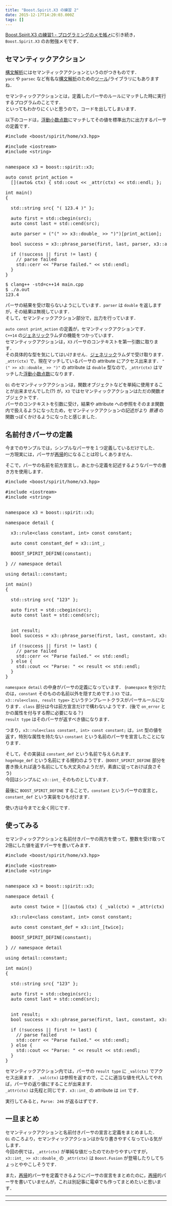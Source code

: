 ```yaml
---
title: "Boost.Spirit.X3 の練習 2"
date: 2015-12-17T14:20:03.000Z
tags: []
---
```

<p><a href="http://agtn.hatenablog.com/entry/2015/12/17/190505">Boost.Spirit.X3 の練習1 - プログラミングのメモ帳➚</a>に引き続き，<code>Boost.Spirit.X3</code> のお勉強メモです．</p>

<h2>セマンティックアクション</h2>

<p><a class="keyword" href="http://d.hatena.ne.jp/keyword/%B9%BD%CA%B8%B2%F2%C0%CF">構文解析</a>にはセマンティックアクションというのがつきものです．<br/>
<code>yacc</code> や <code>parsec</code> など有名な<a class="keyword" href="http://d.hatena.ne.jp/keyword/%B9%BD%CA%B8%B2%F2%C0%CF">構文解析</a>のための<a class="keyword" href="http://d.hatena.ne.jp/keyword/%A5%C4%A1%BC%A5%EB">ツール</a>/ライブラリにもありますね．</p>

<p>セマンティックアクションとは，定義したパーサのルールにマッチした時に実行するプログラムのことです．<br/>
といってもわかりにくいと思うので，コードを出してしまいます．</p>

<p>以下のコードは，<a class="keyword" href="http://d.hatena.ne.jp/keyword/%C9%E2%C6%B0%BE%AE%BF%F4%C5%C0%BF%F4">浮動小数点数</a>にマッチしてその値を標準出力に出力するパーサの定義です．</p>

<pre class="code lang-cpp" data-lang="cpp" data-unlink><span class="synPreProc">#include </span><span class="synConstant">&lt;boost/spirit/home/x3.hpp&gt;</span>

<span class="synPreProc">#include </span><span class="synConstant">&lt;iostream&gt;</span>
<span class="synPreProc">#include </span><span class="synConstant">&lt;string&gt;</span>


<span class="synType">namespace</span> x3 = boost::spirit::x3;

<span class="synType">auto</span> <span class="synType">const</span> print_action =
  [](<span class="synType">auto</span>&amp; ctx) { std::cout &lt;&lt; _attr(ctx) &lt;&lt; std::endl; };

<span class="synType">int</span> main()
{

  std::string src{ <span class="synConstant">&quot;( 123.4 )&quot;</span> };

  <span class="synType">auto</span> first = std::cbegin(src);
  <span class="synType">auto</span> <span class="synType">const</span> last = std::cend(src);

  <span class="synType">auto</span> parser = (<span class="synConstant">&quot;(&quot;</span> &gt;&gt; x3::double_ &gt;&gt; <span class="synConstant">&quot;)&quot;</span>)[print_action];

  <span class="synType">bool</span> success = x3::phrase_parse(first, last, parser, x3::ascii::space);

  <span class="synStatement">if</span> (!success || first != last) {
    <span class="synComment">// parse failed</span>
    std::cerr &lt;&lt; <span class="synConstant">&quot;Parse failed.&quot;</span> &lt;&lt; std::endl;
  }
}
</pre>




<pre class="code" data-lang="" data-unlink>$ clang++ -std=c++14 main.cpp
$ ./a.out
123.4</pre>


<p>パーサの結果を受け取らないようにしています．<code>parser</code> は <code>double</code> を返しますが，その結果は無視しています．<br/>
そして，セマンティックアクション部分で，出力を行っています．</p>

<p><code>auto const print_action</code> の定義が，セマンティックアクションです．<br/>
<code>C++14</code> の<a class="keyword" href="http://d.hatena.ne.jp/keyword/%A5%B8%A5%A7%A5%CD%A5%EA%A5%C3%A5%AF">ジェネリック</a>ラムダの機能をつかっています．<br/>
セマンティックアクションは，<code>X3</code> パーサのコンテキストを第一引数に取ります．<br/>
その具体的な型を気にしてはいけません．<a class="keyword" href="http://d.hatena.ne.jp/keyword/%A5%B8%A5%A7%A5%CD%A5%EA%A5%C3%A5%AF">ジェネリック</a>ラムダで受け取ります．<br/>
<code>_attr(ctx)</code> で，現在マッチしているパーサの attribute にアクセス出来ます．
<code>"(" &gt;&gt; x3::double_ &gt;&gt; ")"</code> の attribute は <code>double</code> 型なので，<code>_attr(ctx)</code> はマッチした<a class="keyword" href="http://d.hatena.ne.jp/keyword/%C9%E2%C6%B0%BE%AE%BF%F4%C5%C0%BF%F4">浮動小数点数</a>になります．</p>

<p><code>Qi</code> のセマンティックアクションは，関数オブジェクトなどを単純に使用することが出来ませんでした(?) が，<code>X3</code> ではセマンティックアクションはただの関数オブジェクトです．<br/>
パーサのコンテキストを引数に受け，結果や attribute への参照をそのまま関数内で扱えるようになったため，セマンティックアクションの記述がより <em>普通</em> の関数っぽくかけるようになったと感じました．</p>

<h2>名前付きパーサの定義</h2>

<p>今までのサンプルでは，シンプルなパーサを１つ定義しているだけでした．<br/>
一方現実には，パーサが<a class="keyword" href="http://d.hatena.ne.jp/keyword/%BA%C6%B5%A2">再帰</a>的になることは珍しくありません．</p>

<p>そこで，パーサの名前を前方宣言し，あとから定義を記述するようなパーサの書き方を使用します．</p>

<pre class="code lang-cpp" data-lang="cpp" data-unlink><span class="synPreProc">#include </span><span class="synConstant">&lt;boost/spirit/home/x3.hpp&gt;</span>

<span class="synPreProc">#include </span><span class="synConstant">&lt;iostream&gt;</span>
<span class="synPreProc">#include </span><span class="synConstant">&lt;string&gt;</span>


<span class="synType">namespace</span> x3 = boost::spirit::x3;

<span class="synType">namespace</span> detail {

  x3::rule&lt;<span class="synType">class</span> constant, <span class="synType">int</span>&gt; <span class="synType">const</span> constant;

  <span class="synType">auto</span> <span class="synType">const</span> constant_def = x3::int_;

  BOOST_SPIRIT_DEFINE(constant);

} <span class="synComment">// namespace detail</span>

<span class="synStatement">using</span> detail::constant;

<span class="synType">int</span> main()
{

  std::string src{ <span class="synConstant">&quot;123&quot;</span> };

  <span class="synType">auto</span> first = std::cbegin(src);
  <span class="synType">auto</span> <span class="synType">const</span> last = std::cend(src);


  <span class="synType">int</span> result;
  <span class="synType">bool</span> success = x3::phrase_parse(first, last, constant, x3::ascii::space, result);

  <span class="synStatement">if</span> (!success || first != last) {
    <span class="synComment">// parse failed</span>
    std::cerr &lt;&lt; <span class="synConstant">&quot;Parse failed.&quot;</span> &lt;&lt; std::endl;
  } <span class="synStatement">else</span> {
    std::cout &lt;&lt; <span class="synConstant">&quot;Parse: &quot;</span> &lt;&lt; result &lt;&lt; std::endl;
  }
}
</pre>


<p><code>namespace detail</code> の中身がパーサの定義になっています．
(<code>namespace</code> を分けたのは，<code>constant</code> そのものの名前以外を隠すためです．)
<code>X3</code> では，<code>x3::rule&lt;class, result type&gt;</code> というテンプレートクラスがパーサルールになります．<code>class</code> 部分は今は前方宣言だけで構わないようです．(後で <code>on_error</code> とかの属性を付与する際に必要になる？)<br/>
<code>result type</code> はそのパーサが返すべき値になります．</p>

<p>つまり，<code>x3::rule&lt;class constant, int&gt; const constant;</code> は，<code>int</code> 型の値を返す，特別な属性を持たない <code>constant</code> という名前のパーサを宣言したことになります．</p>

<p>そして，その実装は <code>constant_def</code> という名前で与えられます．<br/>
<code>hogehoge_def</code> という名前にする規約のようです．(<code>BOOST_SPIRIT_DEFINE</code> 部分を書き換えれば違う名前にしても大丈夫のようだが，素直に従っておけば良さそう)<br/>
今回はシンプルに <code>x3::int_</code> そのものとしています．</p>

<p>最後に <code>BOOST_SPIRIT_DEFINE</code> することで，<code>constant</code> というパーサの宣言と，<code>constant_def</code> という実装をひも付けます．</p>

<p>使い方は今までと全く同じです．</p>

<h2>使ってみる</h2>

<p>セマンティックアクションと名前付きパーサの両方を使って，整数を受け取って2倍にした値を返すパーサを書いてみます．</p>

<pre class="code lang-cpp" data-lang="cpp" data-unlink><span class="synPreProc">#include </span><span class="synConstant">&lt;boost/spirit/home/x3.hpp&gt;</span>

<span class="synPreProc">#include </span><span class="synConstant">&lt;iostream&gt;</span>
<span class="synPreProc">#include </span><span class="synConstant">&lt;string&gt;</span>


<span class="synType">namespace</span> x3 = boost::spirit::x3;

<span class="synType">namespace</span> detail {

  <span class="synType">auto</span> <span class="synType">const</span> twice = [](<span class="synType">auto</span>&amp; ctx) { _val(ctx) = _attr(ctx) * <span class="synConstant">2</span>; };

  x3::rule&lt;<span class="synType">class</span> constant, <span class="synType">int</span>&gt; <span class="synType">const</span> constant;

  <span class="synType">auto</span> <span class="synType">const</span> constant_def = x3::int_[twice];

  BOOST_SPIRIT_DEFINE(constant);

} <span class="synComment">// namespace detail</span>

<span class="synStatement">using</span> detail::constant;

<span class="synType">int</span> main()
{

  std::string src{ <span class="synConstant">&quot;123&quot;</span> };

  <span class="synType">auto</span> first = std::cbegin(src);
  <span class="synType">auto</span> <span class="synType">const</span> last = std::cend(src);


  <span class="synType">int</span> result;
  <span class="synType">bool</span> success = x3::phrase_parse(first, last, constant, x3::ascii::space, result);

  <span class="synStatement">if</span> (!success || first != last) {
    <span class="synComment">// parse failed</span>
    std::cerr &lt;&lt; <span class="synConstant">&quot;Parse failed.&quot;</span> &lt;&lt; std::endl;
  } <span class="synStatement">else</span> {
    std::cout &lt;&lt; <span class="synConstant">&quot;Parse: &quot;</span> &lt;&lt; result &lt;&lt; std::endl;
  }
}
</pre>


<p>セマンティックアクション内では，パーサの <code>result type</code> に <code>_val(ctx)</code> でアクセス出来ます．
<code>_val(ctx)</code> は参照を返すので，ここに適当な値を代入してやれば，パーサの返り値にすることが出来ます．<br/>
<code>_attr(ctx)</code> は先程と同じです．<code>x3::int_</code> の attribute は <code>int</code> です．</p>

<p>実行してみると，<code>Parse: 246</code> が返るはずです．</p>

<h2>一旦まとめ</h2>

<p>セマンティックアクションと名前付きパーサの宣言と定義をまとめました．<br/>
<code>Qi</code> のころより，セマンティックアクションはかなり書きやすくなっている気がします．<br/>
今回の例では，<code>_attr(ctx)</code> が単純な値だったのでわかりやすいですが，<code>x3::int_ &gt;&gt; x3::double_</code> の <code>_attr(ctx)</code> は <code>Boost.Fusion</code> が登場したりしてちょっとややこしそうです．</p>

<p>また，<a class="keyword" href="http://d.hatena.ne.jp/keyword/%BA%C6%B5%A2">再帰</a>的パーサを定義できるようにパーサの宣言をまとめたのに，<a class="keyword" href="http://d.hatena.ne.jp/keyword/%BA%C6%B5%A2">再帰</a>的パーサを書いていませんが，これは別記事に電卓でも作ってまとめたいと思います．</p>

-----
--------